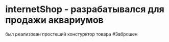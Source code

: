 # internetShop - разрабатывался для продажи аквариумов
был реализован простеший констурктор товара
#Заброшен
